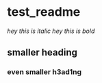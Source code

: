 # test_readme

_hey this is italic_
*hey this is bold*

## smaller heading

### even smaller h3ad1ng


